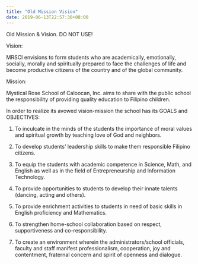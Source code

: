 ```yaml
---
title: "Old Mission Vision"
date: 2019-06-13T22:57:30+08:00
---
```

Old Mission & Vision. DO NOT USE!

Vision:

MRSCI envisions to form students who are academically, emotionally, socially, morally and spiritually prepared to face the challenges of life and become productive citizens of the country and of the global community.

Mission:

Mystical Rose School of Caloocan, Inc. aims to share with the public school the responsibility of providing quality education to Filipino children.

In order to realize its avowed vision-mission the school has its GOALS and OBJECTIVES:

 

1. To inculcate in the minds of the students the importance of moral values and spiritual growth by teaching love of God and neighbors.

 2. To develop students’ leadership skills to make them responsible Filipino citizens.

 3. To equip the students with academic competence in Science, Math, and English as well as in the field of Entrepreneurship and Information Technology.

 4. To provide opportunities to students to develop their innate talents (dancing, acting and others).

 5. To provide enrichment activities to students in need of basic skills in English proficiency and Mathematics.

 6. To strengthen home-school collaboration based on respect, supportiveness and co-responsibility.

  7. To create an environment wherein the administrators/school officials, faculty and staff manifest professionalism, cooperation, joy and contentment, fraternal concern and spirit of openness and dialogue.
